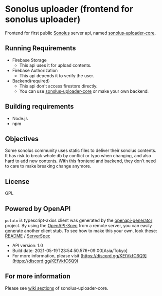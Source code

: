 # Sonolus uploader (frontend for sonolus uploader)

Frontend for first public [Sonolus](https://sonolus.com/) server api, named [sonolus-uploader-core](https://github.com/PurplePalette/sonolus-uploader-core).

## Running Requirements
- Firebase Storage
  - This api uses it for upload contents.
- Firebase Authorization
  - This api depends it to verify the user.
- Backend(required)
  - This api don't access firestore directly.
  - You can use [sonolus-uploader-core](https://github.com/PurplePalette/sonolus-uploader-core) or make your own backend.

## Building requirements
- Node.js
- npm

## Objectives
Some sonolus community uses static files to deliver their sonolus contents.
It has risk to break whole db by conflict or typo when changing, and also hard to add new contents.
With this frontend and backend, they don't need to care to make breaking change anymore.

## License
GPL

## Powered by OpenAPI
`potato` is typescript-axios client was generated by the [openapi-generator](https://openapi-generator.tech) project.
By using the [OpenAPI-Spec](https://github.com/OAI/OpenAPI-Specification) from a remote server, you can easily generate another client stub. To see how to make this your own, look these: [README](https://openapi-generator.tech) / [ServerSpec](https://github.com/PurplePalette/sonolus-uploader-core/blob/main/api/openapi.yaml)
- API version: 1.0
- Build date: 2021-05-19T23:54:50.576+09:00[Asia/Tokyo]
- For more information, please visit [https://discord.gg/KEfVkfC6Q9](https://discord.gg/KEfVkfC6Q9)

## For more information
Please see [wiki sections](https://github.com/PurplePalette/sonolus-uploader/wiki) of sonolus-uploader-core.
